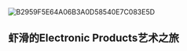 ![B2959F5E64A06B3A0D58540E7C083E5D](https://user-images.githubusercontent.com/102962613/161658755-61e12eb4-6b7f-43ed-9c05-d9de9759cf08.jpg)
## 虾滑的Electronic Products艺术之旅  
